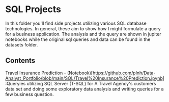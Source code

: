 # SQL Projects
In this folder you'll find side projects utilizing various SQL database technologies. 
In general, these aim to show how I might formulate a query for a business application.
The analysis and the query are shown in jupiter notebooks while the original sql queries and data can be found in the datasets folder. 

## Contents
Travel Insurance Prediction - (Notebook)[https://github.com/plnh/Data-Analyst_Portfolio/blob/main/SQL/Travel%20Insurance%20Prediction.ipynb] :Queryies utilizing SQL Server (T-SQL) for A Travel Agency's customers data set and doing some exploratory data analysis and writing queries for a few business question.
